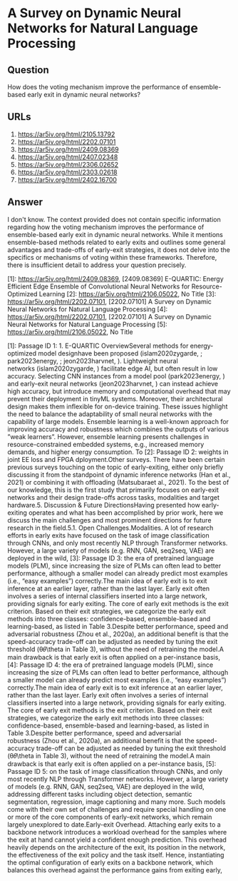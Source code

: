# A Survey on Dynamic Neural Networks for Natural Language Processing

## Question

How does the voting mechanism improve the performance of ensemble-based early exit in dynamic neural networks?

## URLs

1. https://ar5iv.org/html/2105.13792
2. https://ar5iv.org/html/2202.07101
3. https://ar5iv.org/html/2409.08369
4. https://ar5iv.org/html/2407.02348
5. https://ar5iv.org/html/2306.02652
6. https://ar5iv.org/html/2303.02618
7. https://ar5iv.org/html/2402.16700

## Answer

I don't know. The context provided does not contain specific information regarding how the voting mechanism improves the performance of ensemble-based early exit in dynamic neural networks. While it mentions ensemble-based methods related to early exits and outlines some general advantages and trade-offs of early-exit strategies, it does not delve into the specifics or mechanisms of voting within these frameworks. Therefore, there is insufficient detail to address your question precisely.

[1]: https://ar5iv.org/html/2409.08369, [2409.08369] E-QUARTIC: Energy Efficient Edge Ensemble of Convolutional Neural Networks for Resource-Optimized Learning
[2]: https://ar5iv.org/html/2106.05022, No Title
[3]: https://ar5iv.org/html/2202.07101, [2202.07101] A Survey on Dynamic Neural Networks for Natural Language Processing
[4]: https://ar5iv.org/html/2202.07101, [2202.07101] A Survey on Dynamic Neural Networks for Natural Language Processing
[5]: https://ar5iv.org/html/2106.05022, No Title

[1]: Passage ID 1: 1. E-QUARTIC OverviewSeveral methods for energy-optimized model designhave been proposed (islam2020zygarde, ; park2023energy, ; jeon2023harvnet, ). Lightweight neural networks (islam2020zygarde, ) facilitate edge AI, but often result in low accuracy. Selecting CNN instances from a model pool (park2023energy, ) and early-exit neural networks (jeon2023harvnet, ) can instead achieve high accuracy, but introduce memory and computational overhead that may prevent their deployment in tinyML systems. Moreover, their architectural design makes them inflexible for on-device training. These issues highlight the need to balance the adaptability of small neural networks with the capability of large models. Ensemble learning is a well-known approach for improving accuracy and robustness which combines the outputs of various ”weak learners”. However, ensemble learning presents challenges in resource-constrained embedded systems, e.g., increased memory demands, and higher energy consumption. To
[2]: Passage ID 2: weights in joint EE loss and FPGA dployment.Other surveys. There have been certain previous surveys touching on the topic of early-exiting, either only briefly discussing it from the standpoint of dynamic inference networks (Han et al., 2021) or combining it with offloading (Matsubaraet al., 2021). To the best of our knowledge, this is the first study that primarily focuses on early-exit networks and their design trade-offs across tasks, modalities and target hardware.5. Discussion & Future DirectionsHaving presented how early-exiting operates and what has been accomplished by prior work, here we discuss the main challenges and most prominent directions for future research in the field.5.1. Open Challenges.Modalities. A lot of research efforts in early exits have focused on the task of image classification through CNNs, and only most recently NLP through Transformer networks. However, a large variety of models (e.g. RNN, GAN, seq2seq, VAE) are deployed in the wild,
[3]: Passage ID 3: the era of pretrained language models (PLM), since increasing the size of PLMs can often lead to better performance, although a smaller model can already predict most examples (i.e., “easy examples”) correctly.The main idea of early exit is to exit inference at an earlier layer, rather than the last layer. Early exit often involves a series of internal classifiers inserted into a large network, providing signals for early exiting. The core of early exit methods is the exit criterion. Based on their exit strategies, we categorize the early exit methods into three classes: confidence-based, ensemble-based and learning-based, as listed in Table 3.Despite better performance, speed and adversarial robustness (Zhou et al., 2020a), an additional benefit is that the speed-accuracy trade-off can be adjusted as needed by tuning the exit threshold (θ𝜃\theta in Table 3), without the need of retraining the model.A main drawback is that early exit is often applied on a per-instance basis,
[4]: Passage ID 4: the era of pretrained language models (PLM), since increasing the size of PLMs can often lead to better performance, although a smaller model can already predict most examples (i.e., “easy examples”) correctly.The main idea of early exit is to exit inference at an earlier layer, rather than the last layer. Early exit often involves a series of internal classifiers inserted into a large network, providing signals for early exiting. The core of early exit methods is the exit criterion. Based on their exit strategies, we categorize the early exit methods into three classes: confidence-based, ensemble-based and learning-based, as listed in Table 3.Despite better performance, speed and adversarial robustness (Zhou et al., 2020a), an additional benefit is that the speed-accuracy trade-off can be adjusted as needed by tuning the exit threshold (θ𝜃\theta in Table 3), without the need of retraining the model.A main drawback is that early exit is often applied on a per-instance basis,
[5]: Passage ID 5: on the task of image classification through CNNs, and only most recently NLP through Transformer networks. However, a large variety of models (e.g. RNN, GAN, seq2seq, VAE) are deployed in the wild, addressing different tasks including object detection, semantic segmentation, regression, image captioning and many more. Such models come with their own set of challenges and require special handling on one or more of the core components of early-exit networks, which remain largely unexplored to date.Early-exit Overhead. Attaching early exits to a backbone network introduces a workload overhead for the samples where the exit at hand cannot yield a confident enough prediction. This overhead heavily depends on the architecture of the exit, its position in the network, the effectiveness of the exit policy and the task itself. Hence, instantiating the optimal configuration of early exits on a backbone network, which balances this overhead against the performance gains from exiting early,